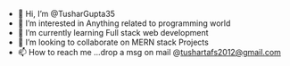 - 👋 Hi, I’m @TusharGupta35
- 👀 I’m interested in Anything related to programming world
- 🌱 I’m currently learning Full stack web development
- 💞️ I’m looking to collaborate on MERN stack Projects
- 📫 How to reach me ...drop a msg on mail @tushartafs2012@gmail.com

<!---
TusharGupta35/TusharGupta35 is a ✨ special ✨ repository because its `README.md` (this file) appears on your GitHub profile.
You can click the Preview link to take a look at your changes.
--->
